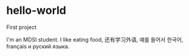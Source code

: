 # hello-world
First project

I'm an MDSI student. I like eating food, 还有学习外语,  예를 들어서 한국어, français и руский языка.
  
